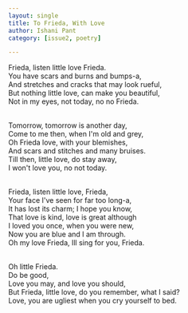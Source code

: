 ```yaml
---
layout: single
title: To Frieda, With Love
author: Ishani Pant
category: [issue2, poetry]

---
```


Frieda, listen little love Frieda. 
<br>You have scars and burns and bumps-a, 
<br>And stretches and cracks that may look rueful, 
<br>But nothing little love, can make you beautiful, 
<br>Not in my eyes, not today, no no Frieda.


<br>Tomorrow, tomorrow is another day,
<br>Come to me then, when I'm old and grey, 
<br>Oh Frieda love, with your blemishes, 
<br>And scars and stitches and many bruises. 
<br>Till then, little love, do stay away, 
<br>I won't love you, no not today.


<br>Frieda, listen little love, Frieda, 
<br>Your face I've seen for far too long-a, 
<br>It has lost its charm; I hope you know, 
<br>That love is kind, love is great although 
<br>I loved you once, when you were new, 
<br>Now you are blue and I am through. 
<br>Oh my love Frieda, Ill sing for you, Frieda.


<br>Oh little Frieda. 
<br>Do be good, 
<br>Love you may, and love you should, 
<br>But Frieda, little love, do you remember, what I said? 
<br>Love, you are ugliest when you cry yourself to bed. 

